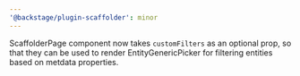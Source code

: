 ```yaml
---
'@backstage/plugin-scaffolder': minor
---
```


ScaffolderPage component now takes `customFilters` as an optional prop, so that they can be used to render EntityGenericPicker for filtering entities based on metdata properties.
